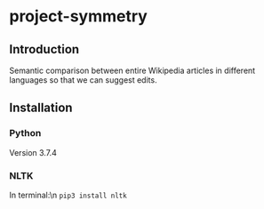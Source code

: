 # project-symmetry
## Introduction
Semantic comparison between entire Wikipedia articles in different languages so that we can suggest edits.
## Installation
### Python
Version 3.7.4
### NLTK
In terminal:\n
`pip3 install nltk`


